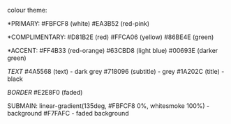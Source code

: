 colour theme:

*PRIMARY:
#FBFCF8 (white)
#EA3B52 (red-pink)

*COMPLIMENTARY:
#D81B2E (red)
#FFCA06 (yellow)
#86BE4E (green)

*ACCENT:
#FF4B33 (red-orange)
#63CBD8 (light blue)
#00693E (darker green)

*TEXT*
#4A5568 (text) - dark grey
#718096 (subtitle) - grey
#1A202C (title) - black

*BORDER*
#E2E8F0 (faded)

SUBMAIN:
linear-gradient(135deg, #FBFCF8 0%, whitesmoke 100%) - background
#F7FAFC - faded background
